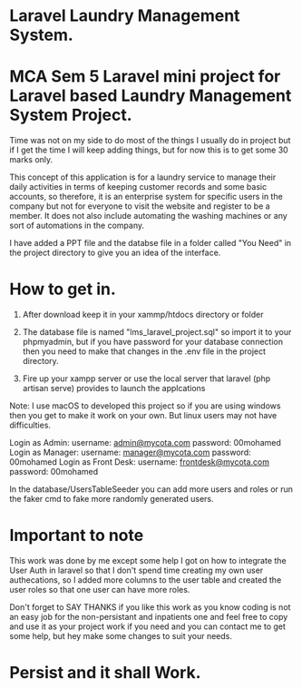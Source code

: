 # Laravel Laundry Management System.
# MCA Sem 5 Laravel mini project for Laravel based Laundry Management System Project.

Time was not on my side to do most of the things I usually do in project but if I get the time I will keep adding things,
but for now this is to get some 30 marks only.

This concept of this application is for a laundry service to manage their daily activities in terms of keeping customer records and some basic accounts, so therefore, it is an enterprise system for specific
users in the company but not for everyone to visit the website and register to be a member. It does not also include automating the washing machines or any sort of automations in the company.


I have added a PPT file and the databse file in a folder called "You Need" in the project directory to give you an idea of the interface.

# How to get in.
1. After download keep it in your xammp/htdocs directory or folder

2. The database file is named "lms_laravel_project.sql" so import it to your phpmyadmin, but if you have password for your database connection then you need to make that changes in the .env file in the project directory.

3. Fire up your xampp server or use the local server that laravel (php artisan serve) provides to launch the applcations

Note:
	I use macOS to developed this project so if you are using windows then you get to make it work on your own. But linux users may not have difficulties.

Login as Admin: username: admin@mycota.com password: 00mohamed 
Login as Manager: username: manager@mycota.com password: 00mohamed 
Login as Front Desk: username: frontdesk@mycota.com password: 00mohamed

In the database/UsersTableSeeder you can add more users and roles or run the faker cmd to fake more randomly generated users.

# Important to note

This work was done by me except some help I got on how to integrate the User Auth in laravel so that I don't spend time creating my own user authecations, so I added more columns to the user table and created the user roles so that one user can have more roles.

Don't forget to SAY THANKS if you like this work as you know coding is not an easy job for the non-persistant and inpatients one and feel free to copy and use it as your project work if you need and you can contact me to get some help, but hey make some changes to suit your needs.

# Persist and it shall Work.


